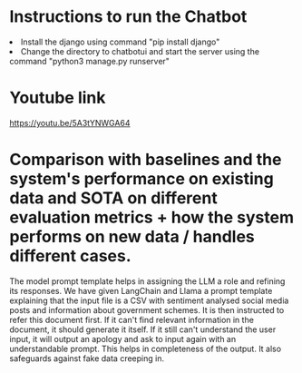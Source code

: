 <h1>Instructions to run the Chatbot</h1>
<li> Install the django using command "pip install django"
<li>Change the directory to chatbotui and start the server using the command "python3 manage.py runserver"  

<h1>Youtube link</h1>
<a href="https://youtu.be/5A3tYNWGA64">https://youtu.be/5A3tYNWGA64</a>

<h1>Comparison with baselines and the system's performance on existing data and SOTA on different evaluation metrics + how the system performs on new data / handles different cases.</h1>
<p>The model prompt template helps in assigning the LLM a role and refining its responses. We have given LangChain and Llama a prompt template explaining that the input file is a CSV with sentiment analysed social media posts and information about government schemes. It is then instructed to refer this document first. If it can't find relevant information in the document, it should generate it itself. If it still can't understand the user input, it will output an apology and ask to input again with an understandable prompt. This helps in completeness of the output. It also safeguards against fake data creeping in.</p>


